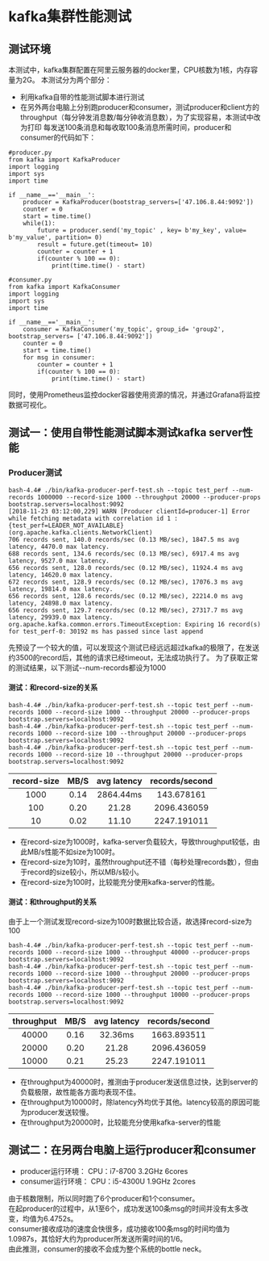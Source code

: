 # kafka集群性能测试
## 测试环境
本测试中，kafka集群配置在阿里云服务器的docker里，CPU核数为1核，内存容量为2G。
本测试分为两个部分：
- 利用kafka自带的性能测试脚本进行测试
- 在另外两台电脑上分别跑producer和consumer，测试producer和client方的throughput（每分钟发消息数/每分钟收消息数），为了实现容易，本测试中改为打印
每发送100条消息和每收取100条消息所需时间，producer和consumer的代码如下：
```
#producer.py
from kafka import KafkaProducer
import logging
import sys
import time

if __name__=='__main__':
    producer = KafkaProducer(bootstrap_servers=['47.106.8.44:9092'])
    counter = 0
    start = time.time()
    while(1):
        future = producer.send('my_topic' , key= b'my_key', value= b'my_value', partition= 0)
        result = future.get(timeout= 10)
        counter = counter + 1
        if(counter % 100 == 0):
            print(time.time() - start)
```
```
#consumer.py
from kafka import KafkaConsumer
import logging
import sys
import time

if __name__=='__main__':
    consumer = KafkaConsumer('my_topic', group_id= 'group2', bootstrap_servers= ['47.106.8.44:9092'])
    counter = 0
    start = time.time()
    for msg in consumer:	
        counter = counter + 1
        if(counter % 100 == 0):
            print(time.time() - start)
```
同时，使用Prometheus监控docker容器使用资源的情况，并通过Grafana将监控数据可视化。

## 测试一：使用自带性能测试脚本测试kafka server性能
### Producer测试
```
bash-4.4# ./bin/kafka-producer-perf-test.sh --topic test_perf --num-records 1000000 --record-size 1000 --throughput 20000 --producer-props bootstrap.servers=localhost:9092
[2018-11-23 03:12:00,229] WARN [Producer clientId=producer-1] Error while fetching metadata with correlation id 1 : {test_perf=LEADER_NOT_AVAILABLE} (org.apache.kafka.clients.NetworkClient)
706 records sent, 140.0 records/sec (0.13 MB/sec), 1847.5 ms avg latency, 4470.0 max latency.
688 records sent, 134.6 records/sec (0.13 MB/sec), 6917.4 ms avg latency, 9527.0 max latency.
656 records sent, 128.0 records/sec (0.12 MB/sec), 11924.4 ms avg latency, 14620.0 max latency.
672 records sent, 128.9 records/sec (0.12 MB/sec), 17076.3 ms avg latency, 19814.0 max latency.
656 records sent, 128.6 records/sec (0.12 MB/sec), 22214.0 ms avg latency, 24898.0 max latency.
656 records sent, 129.7 records/sec (0.12 MB/sec), 27317.7 ms avg latency, 29939.0 max latency.
org.apache.kafka.common.errors.TimeoutException: Expiring 16 record(s) for test_perf-0: 30192 ms has passed since last append
```
先预设了一个较大的值，可以发现这个测试已经远远超过kafka的极限了，在发送约3500的record后，其他的请求已经timeout，无法成功执行了。
为了获取正常的测试结果，以下测试--num-records都设为1000
#### 测试：和record-size的关系
```
bash-4.4# ./bin/kafka-producer-perf-test.sh --topic test_perf --num-records 1000 --record-size 1000 --throughput 20000 --producer-props bootstrap.servers=localhost:9092
bash-4.4# ./bin/kafka-producer-perf-test.sh --topic test_perf --num-records 1000 --record-size 100 --throughput 20000 --producer-props bootstrap.servers=localhost:9092
bash-4.4# ./bin/kafka-producer-perf-test.sh --topic test_perf --num-records 1000 --record-size 10 --throughput 20000 --producer-props bootstrap.servers=localhost:9092
```
| record-size | MB/S | avg latency |  records/second |
| :------: | :------: | :------: | :------: |
| 1000 | 0.14 | 2864.44ms | 143.678161 |
| 100 | 0.20 | 21.28 | 2096.436059 |
| 10  | 0.02 | 11.10 | 2247.191011 |

- 在record-size为1000时，kafka-server负载较大，导致throughput较低，由此MB/s性能不如size为100时。
- 在record-size为10时，虽然throughput还不错（每秒处理records数），但由于record的size较小，所以MB/s较小。
- 在record-size为100时，比较能充分使用kafka-server的性能。

#### 测试：和throughput的关系
由于上一个测试发现record-size为100时数据比较合适，故选择record-size为100
```
bash-4.4# ./bin/kafka-producer-perf-test.sh --topic test_perf --num-records 1000 --record-size 1000 --throughput 40000 --producer-props bootstrap.servers=localhost:9092
bash-4.4# ./bin/kafka-producer-perf-test.sh --topic test_perf --num-records 1000 --record-size 1000 --throughput 20000 --producer-props bootstrap.servers=localhost:9092
bash-4.4# ./bin/kafka-producer-perf-test.sh --topic test_perf --num-records 1000 --record-size 1000 --throughput 10000 --producer-props bootstrap.servers=localhost:9092
```
| throughput | MB/S | avg latency |  records/second |
| :------: | :------: | :------: | :------: |
| 40000 | 0.16 | 32.36ms | 1663.893511 |
| 20000 | 0.20 | 21.28 | 2096.436059 |
| 10000  | 0.21 | 25.23 | 2247.191011 |

- 在throughput为40000时，推测由于producer发送信息过快，达到server的负载极限，故性能各方面均表现不佳。
- 在throughput为10000时，除latency外均优于其他。latency较高的原因可能为producer发送较慢。
- 在throughput为20000时，比较能充分使用kafka-server的性能

## 测试二：在另两台电脑上运行producer和consumer
- producer运行环境：
CPU：i7-8700 3.2GHz 6cores
- consumer运行环境：
CPU：i5-4300U 1.9GHz 2cores

由于核数限制，所以同时跑了6个producer和1个consumer。</br>
在起producer的过程中，从1至6个，成功发送100条msg的时间并没有太多改变，均值为6.4752s。</br>
consumer接收成功的速度会快很多，成功接收100条msg的时间均值为1.0987s，其恰好大约为producer所发送所需时间的1/6。</br>
由此推测，consumer的接收不会成为整个系统的bottle neck。</br>
